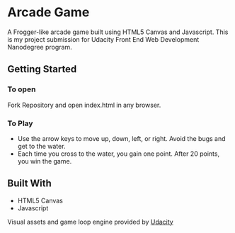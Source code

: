 # Arcade Game

A Frogger-like arcade game built using HTML5 Canvas and Javascript. This is my project submission for Udacity Front End Web Development Nanodegree program.

## Getting Started

### To open

Fork Repository and open index.html in any browser.

### To Play

* Use the arrow keys to move up, down, left, or right. Avoid the bugs and get to the water.
* Each time you cross to the water, you gain one point. After 20 points, you win the game.

## Built With
* HTML5 Canvas
* Javascript


Visual assets and game loop engine provided by [Udacity](https://github.com/udacity/frontend-nanodegree-arcade-game)
